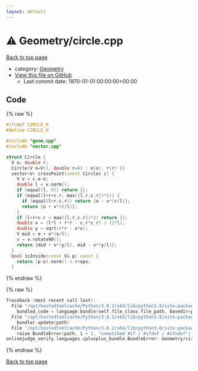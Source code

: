 ```yaml
---
layout: default
---
```


<!-- mathjax config similar to math.stackexchange -->
<script type="text/javascript" async
  src="https://cdnjs.cloudflare.com/ajax/libs/mathjax/2.7.5/MathJax.js?config=TeX-MML-AM_CHTML">
</script>
<script type="text/x-mathjax-config">
  MathJax.Hub.Config({
    TeX: { equationNumbers: { autoNumber: "AMS" }},
    tex2jax: {
      inlineMath: [ ['$','$'] ],
      processEscapes: true
    },
    "HTML-CSS": { matchFontHeight: false },
    displayAlign: "left",
    displayIndent: "2em"
  });
</script>

<script type="text/javascript" src="https://cdnjs.cloudflare.com/ajax/libs/jquery/3.4.1/jquery.min.js"></script>
<script src="https://cdn.jsdelivr.net/npm/jquery-balloon-js@1.1.2/jquery.balloon.min.js" integrity="sha256-ZEYs9VrgAeNuPvs15E39OsyOJaIkXEEt10fzxJ20+2I=" crossorigin="anonymous"></script>
<script type="text/javascript" src="../../assets/js/copy-button.js"></script>
<link rel="stylesheet" href="../../assets/css/copy-button.css" />


# :warning: Geometry/circle.cpp

<a href="../../index.html">Back to top page</a>

* category: <a href="../../index.html#d9c6333623e6357515fcbf17be806273">Geometry</a>
* <a href="{{ site.github.repository_url }}/blob/master/Geometry/circle.cpp">View this file on GitHub</a>
    - Last commit date: 1970-01-01 00:00:00+00:00




## Code

<a id="unbundled"></a>
{% raw %}
```cpp
#ifndef CIRCLE_H
#define CIRCLE_H

#include "geom.cpp"
#include "vector.cpp"

struct Circle {
  V o; double r;
  Circle(V o=V(), double r=0) : o(o), r(r) {}
  vector<V> crossPoint(const Circle& c) {
    V v = c.o-o;
    double l = v.norm();
    if (equal(l, 0)) return {};
    if (equal(l+r+c.r, max({l,r,c.r})*2)) {
      if (equal(l+r,c.r)) return {o - v*(r/l)};
      return {o + v*(r/l)};
    }
    if (l+r+c.r < max({l,r,c.r})*2) return {};
    double x = (l*l + r*r - c.r*c.r) / (2*l);
    double y = sqrt(r*r - x*x);
    V mid = o + v*(x/l);
    v = v.rotate90();
    return {mid + v*(y/l), mid - v*(y/l)};
  }
  bool isInside(const V& p) const {
    return (p-o).norm() < r+eps;
  }
```
{% endraw %}

<a id="bundled"></a>
{% raw %}
```cpp
Traceback (most recent call last):
  File "/opt/hostedtoolcache/Python/3.8.2/x64/lib/python3.8/site-packages/onlinejudge_verify/docs.py", line 349, in write_contents
    bundled_code = language.bundle(self.file_class.file_path, basedir=pathlib.Path.cwd())
  File "/opt/hostedtoolcache/Python/3.8.2/x64/lib/python3.8/site-packages/onlinejudge_verify/languages/cplusplus.py", line 172, in bundle
    bundler.update(path)
  File "/opt/hostedtoolcache/Python/3.8.2/x64/lib/python3.8/site-packages/onlinejudge_verify/languages/cplusplus_bundle.py", line 293, in update
    raise BundleError(path, i + 1, "unmatched #if / #ifdef / #ifndef")
onlinejudge_verify.languages.cplusplus_bundle.BundleError: Geometry/circle.cpp: line 27: unmatched #if / #ifdef / #ifndef

```
{% endraw %}

<a href="../../index.html">Back to top page</a>

